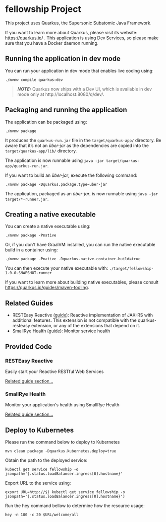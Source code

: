 # fellowship Project

This project uses Quarkus, the Supersonic Subatomic Java Framework.

If you want to learn more about Quarkus, please visit its website: https://quarkus.io/ .
This application is using Dev Services, so please make sure that you have a Docker daemon running.
## Running the application in dev mode

You can run your application in dev mode that enables live coding using:
```shell script
./mvnw compile quarkus:dev
```

> **_NOTE:_**  Quarkus now ships with a Dev UI, which is available in dev mode only at http://localhost:8080/q/dev/.

## Packaging and running the application

The application can be packaged using:
```shell script
./mvnw package
```
It produces the `quarkus-run.jar` file in the `target/quarkus-app/` directory.
Be aware that it’s not an _über-jar_ as the dependencies are copied into the `target/quarkus-app/lib/` directory.

The application is now runnable using `java -jar target/quarkus-app/quarkus-run.jar`.

If you want to build an _über-jar_, execute the following command:
```shell script
./mvnw package -Dquarkus.package.type=uber-jar
```

The application, packaged as an _über-jar_, is now runnable using `java -jar target/*-runner.jar`.

## Creating a native executable

You can create a native executable using: 
```shell script
./mvnw package -Pnative
```

Or, if you don't have GraalVM installed, you can run the native executable build in a container using: 
```shell script
./mvnw package -Pnative -Dquarkus.native.container-build=true
```

You can then execute your native executable with: `./target/fellowship-1.0.0-SNAPSHOT-runner`

If you want to learn more about building native executables, please consult https://quarkus.io/guides/maven-tooling.


## Related Guides

- RESTEasy Reactive ([guide](https://quarkus.io/guides/resteasy-reactive)): Reactive implementation of JAX-RS with additional features. This extension is not compatible with the quarkus-resteasy extension, or any of the extensions that depend on it.
- SmallRye Health ([guide](https://quarkus.io/guides/microprofile-health)): Monitor service health

## Provided Code

### RESTEasy Reactive

Easily start your Reactive RESTful Web Services

[Related guide section...](https://quarkus.io/guides/getting-started-reactive#reactive-jax-rs-resources)

### SmallRye Health

Monitor your application's health using SmallRye Health

[Related guide section...](https://quarkus.io/guides/smallrye-health)

## Deploy to Kubernetes

Please run the command below to deploy to Kubernetes
````
mvn clean package -Dquarkus.kubernetes.deploy=true
````

Obtain the path to the deployed service:

````
kubectl get service fellowship -o jsonpath='{.status.loadBalancer.ingress[0].hostname}'
````

Export URL to the service using:

````
export URL=http://$( kubectl get service fellowship -o jsonpath='{.status.loadBalancer.ingress[0].hostname}')
````

Run the hey command bellow to determine how the resource usage:

````
hey -n 100 -c 20 $URL/welcome/all
````

